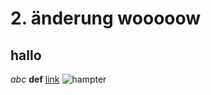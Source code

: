 # 2. änderung wooooow
## hallo
*abc* **def**
[link](https://google.com)
![hampter](https://i.kym-cdn.com/entries/icons/facebook/000/036/317/Screen_Shot_2021-01-18_at_1.13.24_PM.jpg)

